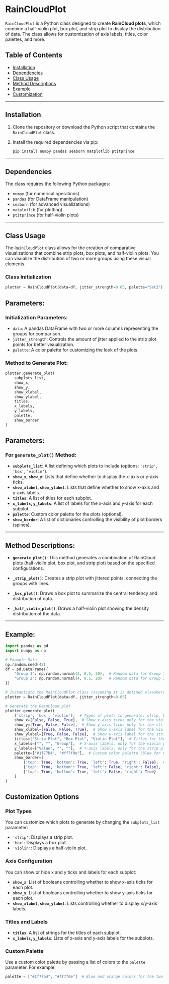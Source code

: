 # RainCloudPlot

`RainCloudPlot` is a Python class designed to create **RainCloud plots**, which combine a half-violin plot, box plot, and strip plot to display the distribution of data. The class allows for customization of axis labels, titles, color palettes, and more.

## Table of Contents
- [Installation](#installation)
- [Dependencies](#dependencies)
- [Class Usage](#class-usage)
- [Method Descriptions](#method-descriptions)
- [Example](#example)
- [Customization](#customization)

---

## Installation

1. Clone the repository or download the Python script that contains the `RainCloudPlot` class.
2. Install the required dependencies via pip:

    ```bash
    pip install numpy pandas seaborn matplotlib ptitprince
    ```

---

## Dependencies

The class requires the following Python packages:
- `numpy` (for numerical operations)
- `pandas` (for DataFrame manipulation)
- `seaborn` (for advanced visualizations)
- `matplotlib` (for plotting)
- `ptitprince` (for half-violin plots)

---

## Class Usage

The `RainCloudPlot` class allows for the creation of comparative visualizations that combine strip plots, box plots, and half-violin plots. You can visualize the distribution of two or more groups using these visual elements.

### Class Initialization

```python
plotter = RainCloudPlot(data=df, jitter_strength=0.05, palette="Set2")
```

## Parameters:

### Initialization Parameters:
- `data`: A pandas DataFrame with two or more columns representing the groups for comparison.
- `jitter_strength`: Controls the amount of jitter applied to the strip plot points for better visualization.
- `palette`: A color palette for customizing the look of the plots.

### Method to Generate Plot:
```python
plotter.generate_plot(
    subplots_list, 
    show_x, 
    show_y, 
    show_xlabel, 
    show_ylabel, 
    titles, 
    x_labels, 
    y_labels, 
    palette, 
    show_border
)
```

## Parameters:

### For `generate_plot()` Method:
- **`subplots_list`**: A list defining which plots to include (options: `'strip'`, `'box'`, `'violin'`).
- **`show_x`, `show_y`**: Lists that define whether to display the x-axis or y-axis ticks.
- **`show_xlabel`, `show_ylabel`**: Lists that define whether to show x-axis and y-axis labels.
- **`titles`**: A list of titles for each subplot.
- **`x_labels`, `y_labels`**: A list of labels for the x-axis and y-axis for each subplot.
- **`palette`**: Custom color palette for the plots (optional).
- **`show_border`**: A list of dictionaries controlling the visibility of plot borders (spines).

---

## Method Descriptions:

- **`generate_plot()`**: This method generates a combination of RainCloud plots (half-violin plot, box plot, and strip plot) based on the specified configurations.

- **`_strip_plot()`**: Creates a strip plot with jittered points, connecting the groups with lines.

- **`_box_plot()`**: Draws a box plot to summarize the central tendency and distribution of data.

- **`_half_violin_plot()`**: Draws a half-violin plot showing the density distribution of the data.
  
---

## Example:

```python
import pandas as pd
import numpy as np

# Example Data
np.random.seed(42)
df = pd.DataFrame({
    "Group 1": np.random.normal(3, 0.5, 20),  # Random data for Group 1
    "Group 2": np.random.normal(4, 0.5, 20)   # Random data for Group 2
})

# Instantiate the RainCloudPlot class (assuming it is defined elsewhere)
plotter = RainCloudPlot(data=df, jitter_strength=0.05)

# Generate the RainCloud plot
plotter.generate_plot(
    ['strip', 'box', 'violin'],  # Types of plots to generate: strip, box, and violin plots
    show_x=[False, False, True],  # Show x-axis ticks only for the violin plot
    show_y=[True, False, False],  # Show y-axis ticks only for the strip plot
    show_xlabel=[False, False, True],  # Show x-axis label for the violin plot
    show_ylabel=[True, False, False],  # Show y-axis label for the strip plot
    titles=["Strip Plot", "Box Plot", "Violin Plot"],  # Titles for the subplots
    x_labels=["", "", "Group"],  # X-axis labels, only for the violin plot
    y_labels=["Value", "", ""],  # Y-axis labels, only for the strip plot
    palette=["#1f77b4", "#ff7f0e"],  # Custom color palette (blue for Group 1, orange for Group 2)
    show_border=[
        {'top': True, 'bottom': True, 'left': True, 'right': False},  # Border control for strip plot
        {'top': True, 'bottom': True, 'left': False, 'right': False},  # Border control for box plot
        {'top': True, 'bottom': True, 'left': False, 'right': True}    # Border control for violin plot
    ]
)
```
## Customization Options

### Plot Types
You can customize which plots to generate by changing the `subplots_list` parameter:
- `'strip'`: Displays a strip plot.
- `'box'`: Displays a box plot.
- `'violin'`: Displays a half-violin plot.

### Axis Configuration
You can show or hide x and y ticks and labels for each subplot:
- **`show_x`**: List of booleans controlling whether to show x-axis ticks for each plot.
- **`show_y`**: List of booleans controlling whether to show y-axis ticks for each plot.
- **`show_xlabel`, `show_ylabel`**: Lists controlling whether to display x/y-axis labels.

### Titles and Labels
- **`titles`**: A list of strings for the titles of each subplot.
- **`x_labels`, `y_labels`**: Lists of x-axis and y-axis labels for the subplots.

### Custom Palette
Use a custom color palette by passing a list of colors to the `palette` parameter. For example:

```python
palette = ["#1f77b4", "#ff7f0e"]  # Blue and orange colors for the two groups

